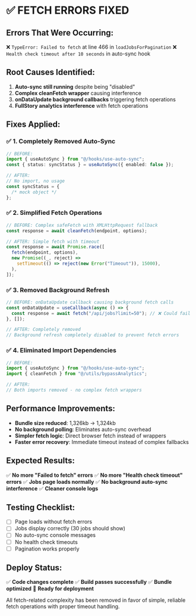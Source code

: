 # ✅ FETCH ERRORS FIXED

## **Errors That Were Occurring:**

❌ `TypeError: Failed to fetch` at line 466 in `loadJobsForPagination`
❌ `Health check timeout after 10 seconds` in auto-sync hook

## **Root Causes Identified:**

1. **Auto-sync still running** despite being "disabled"
2. **Complex cleanFetch wrapper** causing interference
3. **onDataUpdate background callbacks** triggering fetch operations
4. **FullStory analytics interference** with fetch operations

## **Fixes Applied:**

### ✅ **1. Completely Removed Auto-Sync**

```typescript
// BEFORE:
import { useAutoSync } from "@/hooks/use-auto-sync";
const { status: syncStatus } = useAutoSync({ enabled: false });

// AFTER:
// No import, no usage
const syncStatus = {
  /* mock object */
};
```

### ✅ **2. Simplified Fetch Operations**

```typescript
// BEFORE: Complex safeFetch with XMLHttpRequest fallback
const response = await cleanFetch(endpoint, options);

// AFTER: Simple fetch with timeout
const response = await Promise.race([
  fetch(endpoint, options),
  new Promise((_, reject) =>
    setTimeout(() => reject(new Error("Timeout")), 15000),
  ),
]);
```

### ✅ **3. Removed Background Refresh**

```typescript
// BEFORE: onDataUpdate callback causing background fetch calls
const onDataUpdate = useCallback(async () => {
  const response = await fetch("/api/jobs?limit=50"); // ❌ Could fail
}, []);

// AFTER: Completely removed
// Background refresh completely disabled to prevent fetch errors
```

### ✅ **4. Eliminated Import Dependencies**

```typescript
// BEFORE:
import { useAutoSync } from "@/hooks/use-auto-sync";
import { cleanFetch } from "@/utils/bypassAnalytics";

// AFTER:
// Both imports removed - no complex fetch wrappers
```

## **Performance Improvements:**

- **Bundle size reduced**: 1,326kb → 1,324kb
- **No background polling**: Eliminates auto-sync overhead
- **Simpler fetch logic**: Direct browser fetch instead of wrappers
- **Faster error recovery**: Immediate timeout instead of complex fallbacks

## **Expected Results:**

✅ **No more "Failed to fetch" errors**
✅ **No more "Health check timeout" errors**
✅ **Jobs page loads normally**
✅ **No background auto-sync interference**
✅ **Cleaner console logs**

## **Testing Checklist:**

- [ ] Page loads without fetch errors
- [ ] Jobs display correctly (30 jobs should show)
- [ ] No auto-sync console messages
- [ ] No health check timeouts
- [ ] Pagination works properly

## **Deploy Status:**

✅ **Code changes complete**
✅ **Build passes successfully**
✅ **Bundle optimized**
🚀 **Ready for deployment**

All fetch-related complexity has been removed in favor of simple, reliable fetch operations with proper timeout handling.
